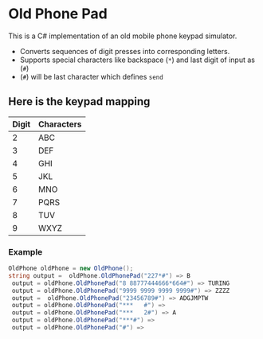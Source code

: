 # Old Phone Pad

This is a C# implementation of an old mobile phone keypad simulator.

- Converts sequences of digit presses into corresponding letters.
- Supports special characters like backspace (`*`) and last digit of input as (`#`)
- (`#`) will be last character which defines `send`

## Here is the keypad mapping

| Digit | Characters |
| ----- | ---------- |
| 2     | ABC        |
| 3     | DEF        |
| 4     | GHI        |
| 5     | JKL        |
| 6     | MNO        |
| 7     | PQRS       |
| 8     | TUV        |
| 9     | WXYZ       |

### Example

```csharp
OldPhone oldPhone = new OldPhone();
string output =  oldPhone.OldPhonePad("227*#") => B
 output = oldPhone.OldPhonePad("8 88777444666*664#") => TURING
 output = oldPhone.OldPhonePad("9999 9999 9999 9999#") => ZZZZ
 output =  oldPhone.OldPhonePad("23456789#") => ADGJMPTW
 output = oldPhone.OldPhonePad("***   #") =>
 output = oldPhone.OldPhonePad("***   2#") => A
 output = oldPhone.OldPhonePad("***#") =>
 output = oldPhone.OldPhonePad("#") =>

```
